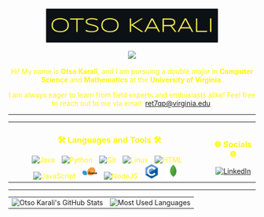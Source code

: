 <p align="center">
  <img src="https://github.com/OtsoKarali/NameImage/blob/main/OtsoKarali3.png?raw=true" alt="Otso Karali" width="350" />
</p>

<p align="center">
  <!-- Typing SVG -->
  <a href="https://github.com/OtsoKarali/readme-typing-svg">
    <img src="https://readme-typing-svg.demolab.com/?lines=4yrs%2B%20Coding%20Experience;Aspiring%20Financial%20Quant%20Researcher;Passionate%20About%20Machine%20Learning&font=Fira%20Code&center=true&width=700&height=40&color=FFF700&vCenter=true&pause=1000&size=24" />
  </a>
</p>

<div align="center" style="color:#FFF700;">

Hi! My name is **Otso Karali**, and I am pursuing a double major in **Computer Science** and **Mathematics** at the **University of Virginia**. 

I am always eager to learn from field experts and enthusiasts alike! Feel free to reach out to me via email: <a href="mailto:ret7qp@virginia.edu" style="color:#FFF700;">ret7qp@virginia.edu</a>.

---

<table>
  <tr>
    <td align="center">
      <h3>🛠️ Languages and Tools 🛠️</h3>
      <img alt="Java" width="30px" style="padding-right:10px;" src="https://cdn.jsdelivr.net/gh/devicons/devicon/icons/java/java-original.svg" />
      <img alt="Python" width="30px" style="padding-right:10px;" src="https://cdn.jsdelivr.net/gh/devicons/devicon/icons/python/python-plain.svg" />
      <img alt="Git" width="30px" style="padding-right:10px;" src="https://cdn.jsdelivr.net/gh/devicons/devicon/icons/git/git-original.svg" />
      <img alt="Linux" width="30px" style="padding-right:10px;" src="https://cdn.jsdelivr.net/gh/devicons/devicon/icons/linux/linux-original.svg" />
      <img alt="HTML" width="30px" style="padding-right:10px;" src="https://cdn.jsdelivr.net/gh/devicons/devicon/icons/html5/html5-plain.svg" />
      <img alt="JavaScript" width="30px" style="padding-right:10px;" src="https://cdn.jsdelivr.net/gh/devicons/devicon/icons/javascript/javascript-plain.svg" />
      <img alt="SciKitLearn" width="30px" style="padding-right:10px;" src="https://github.com/devicons/devicon/blob/v2.16.0/icons/scikitlearn/scikitlearn-original.svg" />
      <img alt="NodeJS" width="30px" style="padding-right:10px;" src="https://cdn.jsdelivr.net/gh/devicons/devicon/icons/nodejs/nodejs-original.svg" />
      <img alt="C" width="30px" style="padding-right:10px;" src="https://github.com/devicons/devicon/blob/v2.16.0/icons/c/c-original.svg" />
      <img alt="MongoDB" width="30px" style="padding-right:10px;" src="https://github.com/devicons/devicon/blob/v2.16.0/icons/mongodb/mongodb-original.svg" />
    </td>
    <td align="center">
      <h3>🌐 Socials 🌐</h3>
      <a href="https://www.linkedin.com/in/otsokarali/">
        <img src="https://img.shields.io/badge/LinkedIn-%230077B5.svg?style=for-the-badge&logo=linkedin&logoColor=white" alt="LinkedIn" style="margin-top: -40px;">
      </a>
    </td>
  </tr>
</table>

</div>

---

<div align="center">
  <table>
    <tr>
      <td align="center">
        <img src="https://github-readme-stats.vercel.app/api?username=otsokarali&show_icons=true&theme=radical&title_color=FFF700&text_color=FFF700" alt="Otso Karali's GitHub Stats" />
      </td>
      <td align="center">
        <img src="https://github-readme-stats.vercel.app/api/top-langs/?username=otsokarali&layout=compact&theme=radical&title_color=FFF700&text_color=FFF700" alt="Most Used Languages" />
      </td>
    </tr>
  </table>
</div>








